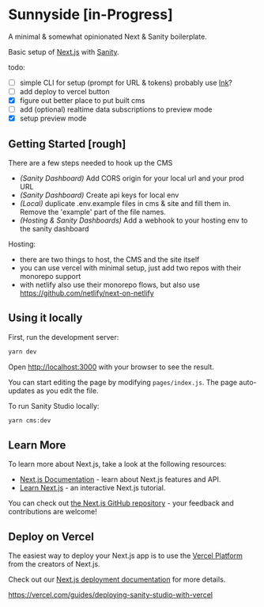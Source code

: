 # Sunnyside [in-Progress]
A minimal & somewhat opinionated Next & Sanity boilerplate.

Basic setup of [Next.js](https://nextjs.org/) with [Sanity](https://www.sanity.io/).

todo: 
- [ ] simple CLI for setup (prompt for URL & tokens) probably use [Ink](https://github.com/vadimdemedes/ink)?
- [ ] add deploy to vercel button
- [x] figure out better place to put built cms
- [ ] add (optional) realtime data subscriptions to preview mode
- [x] setup preview mode

## Getting Started [rough]

There are a few steps needed to hook up the CMS
- *(Sanity Dashboard)* Add CORS origin for your local url and your prod URL
- *(Sanity Dashboard)* Create api keys for local env
- *(Local)* duplicate .env.example files in cms & site and fill them in. Remove the 'example' part of the file names.
- *(Hosting & Sanity Dashboards)* Add a webhook to your hosting env to the sanity dashboard

Hosting:
- there are two things to host, the CMS and the site itself
- you can use vercel with minimal setup, just add two repos with their monorepo support 
- with netlify also use their monorepo flows, but also use https://github.com/netlify/next-on-netlify

## Using it locally

First, run the development server:

```bash
yarn dev
```

Open [http://localhost:3000](http://localhost:3000) with your browser to see the result.

You can start editing the page by modifying `pages/index.js`. The page auto-updates as you edit the file.

To run Sanity Studio locally:

```bash
yarn cms:dev
```


## Learn More

To learn more about Next.js, take a look at the following resources:

- [Next.js Documentation](https://nextjs.org/docs) - learn about Next.js features and API.
- [Learn Next.js](https://nextjs.org/learn) - an interactive Next.js tutorial.

You can check out [the Next.js GitHub repository](https://github.com/vercel/next.js/) - your feedback and contributions are welcome!

## Deploy on Vercel

The easiest way to deploy your Next.js app is to use the [Vercel Platform](https://vercel.com/import?utm_medium=default-template&filter=next.js&utm_source=create-next-app&utm_campaign=create-next-app-readme) from the creators of Next.js.

Check out our [Next.js deployment documentation](https://nextjs.org/docs/deployment) for more details.

https://vercel.com/guides/deploying-sanity-studio-with-vercel

